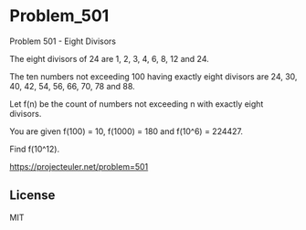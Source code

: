 # Problem_501

Problem 501 - Eight Divisors


The eight divisors of 24 are 1, 2, 3, 4, 6, 8, 12 and 24.

The ten numbers not exceeding 100 having exactly eight divisors are 24, 30, 40, 42, 54, 56, 66, 70, 78 and 88.

Let f(n) be the count of numbers not exceeding n with exactly eight divisors.

You are given f(100) = 10, f(1000) = 180 and f(10^6) = 224427.

Find f(10^12).


https://projecteuler.net/problem=501

## License

MIT
